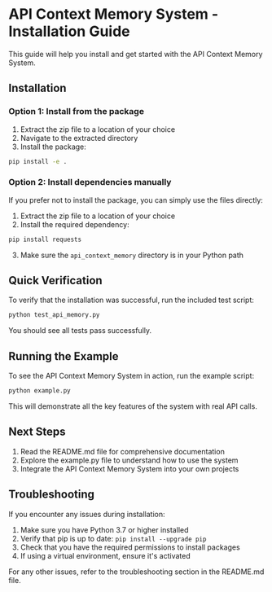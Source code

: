 # API Context Memory System - Installation Guide

This guide will help you install and get started with the API Context Memory System.

## Installation

### Option 1: Install from the package

1. Extract the zip file to a location of your choice
2. Navigate to the extracted directory
3. Install the package:

```bash
pip install -e .
```

### Option 2: Install dependencies manually

If you prefer not to install the package, you can simply use the files directly:

1. Extract the zip file to a location of your choice
2. Install the required dependency:

```bash
pip install requests
```

3. Make sure the `api_context_memory` directory is in your Python path

## Quick Verification

To verify that the installation was successful, run the included test script:

```bash
python test_api_memory.py
```

You should see all tests pass successfully.

## Running the Example

To see the API Context Memory System in action, run the example script:

```bash
python example.py
```

This will demonstrate all the key features of the system with real API calls.

## Next Steps

1. Read the README.md file for comprehensive documentation
2. Explore the example.py file to understand how to use the system
3. Integrate the API Context Memory System into your own projects

## Troubleshooting

If you encounter any issues during installation:

1. Make sure you have Python 3.7 or higher installed
2. Verify that pip is up to date: `pip install --upgrade pip`
3. Check that you have the required permissions to install packages
4. If using a virtual environment, ensure it's activated

For any other issues, refer to the troubleshooting section in the README.md file.
